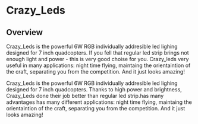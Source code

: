 # Crazy_Leds

## Overview

Crazy_Leds is the powerful 6W RGB individually addresible led lighing designed for 7 inch quadcopters. If you fell that regular led strip brings not enough light and power - this is very good choise for you. Crazy_leds very useful in many applications: night time flying, maintaing the orientaintion of the craft, separating you from the competition. And it just looks amazing! 

Crazy_Leds is the powerful 6W RGB individually addresible led lighing designed for 7 inch quadcopters. Thanks to high power and brightness, Crazy_Leds done their job better than regular led strip.has many advantages has many different applications: night time flying, maintaing the orientaintion of the craft, separating you from the competition. And it just looks amazing! 
